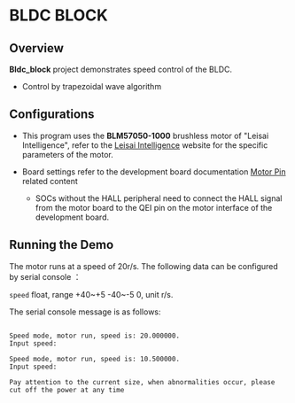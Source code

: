 # BLDC BLOCK

## Overview

**Bldc_block** project demonstrates speed control of the BLDC.
- Control by trapezoidal wave algorithm

## Configurations

- This program uses the **BLM57050-1000** brushless motor of "Leisai Intelligence", refer to the [Leisai Intelligence](https://leisai.com/) website for the specific parameters of the motor.

- Board settings refer to the development board documentation [Motor Pin](lab_board_motor_ctrl_pin) related content
    - SOCs without the HALL peripheral need to connect the HALL signal from the motor board to the QEI pin on the motor interface of the development board.

## Running the Demo

The motor runs at a speed of 20r/s.
The following data can be configured by serial console ：

``speed`` float, range +40~+5 -40~-5 0, unit r/s.

The serial console message is as follows:

```console

Speed mode, motor run, speed is: 20.000000.
Input speed:

Speed mode, motor run, speed is: 10.500000.
Input speed:

```

```{warning}
Pay attention to the current size, when abnormalities occur, please cut off the power at any time
```
